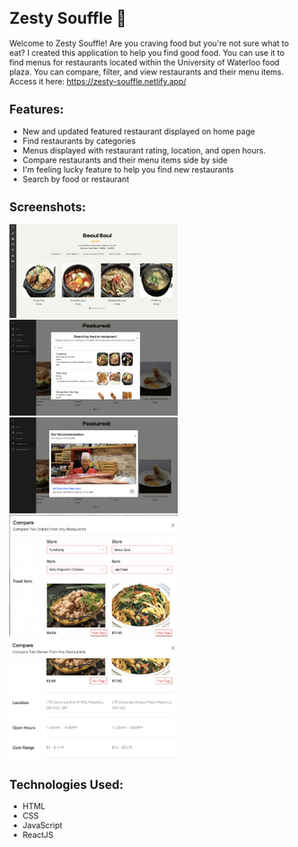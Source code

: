 # Zesty Souffle 🥐

Welcome to Zesty Souffle! Are you craving food but you're not sure what to eat? I created this application to help you find good food. You can use it to find menus for restaurants located within the University of Waterloo food plaza. You can compare, filter, and view restaurants and their menu items. Access it here: https://zesty-souffle.netlify.app/ 

## Features: 
* New and updated featured restaurant displayed on home page
* Find restaurants by categories
* Menus displayed with restaurant rating, location, and open hours. 
* Compare restaurants and their menu items side by side
* I'm feeling lucky feature to help you find new restaurants
* Search by food or restaurant


## Screenshots: 
<img src="/src/assets/screenshots/main.png?raw=true" alt="Main" width="300"> <img src="/src/assets/screenshots/search.png?raw=true" alt="Search" width="300">
<img src="/src/assets/screenshots/lucky.png?raw=true" alt="Feeling Lucky" width="300"> <img src="/src/assets/screenshots/compare1.png?raw=true" alt="Compare 1" width="300">
<img src="/src/assets/screenshots/compare2.png?raw=true" alt="Compare 2" width="300">

## Technologies Used: 
* HTML
* CSS
* JavaScript
* ReactJS
